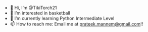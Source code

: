 - 👋 Hi, I’m @TikiTorch21
- 👀 I’m interested in basketball
- 🌱 I’m currently learning Python Intermediate Level
- 📫 How to reach me: Email me at prateek.mannem@gmail.com!!

<!---
TikiTorch21/TikiTorch21 is a ✨ special ✨ repository because its `README.md` (this file) appears on your GitHub profile.
You can click the Preview link to take a look at your changes.
--->
